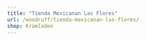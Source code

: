 ```yaml
---
title: "Tienda Mexicanan Las Flores"
url: /woodruff/tienda-mexicanan-las-flores/
shop: Kramladen
---
```


